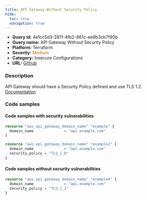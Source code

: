 ```yaml
---
title: API Gateway Without Security Policy
hide:
  toc: true
  navigation: true
---
```


<style>
  .highlight .hll {
    background-color: #ff171742;
  }
  .md-content {
    max-width: 1100px;
    margin: 0 auto;
  }
</style>

-   **Query id:** 4e1cc5d3-2811-4fb2-861c-ee9b3cb7f90b
-   **Query name:** API Gateway Without Security Policy
-   **Platform:** Terraform
-   **Severity:** <span style="color:#C60">Medium</span>
-   **Category:** Insecure Configurations
-   **URL:** [Github](https://github.com/Checkmarx/kics/tree/master/assets/queries/terraform/aws/api_gateway_without_security_policy)

### Description
API Gateway should have a Security Policy defined and use TLS 1.2.<br>
[Documentation](https://registry.terraform.io/providers/hashicorp/aws/latest/docs/resources/api_gateway_domain_name#security_policy)

### Code samples
#### Code samples with security vulnerabilities
```tf title="Positive test num. 1 - tf file" hl_lines="1"
resource "aws_api_gateway_domain_name" "example" {
  domain_name              = "api.example.com"
}

```
```tf title="Positive test num. 2 - tf file" hl_lines="3"
resource "aws_api_gateway_domain_name" "example2" {
  domain_name              = "api.example.com"
  security_policy = "TLS_1_0"
}

```


#### Code samples without security vulnerabilities
```tf title="Negative test num. 1 - tf file"
resource "aws_api_gateway_domain_name" "example4" {
  domain_name              = "api.example.com"
  security_policy = "TLS_1_2"
}

```
